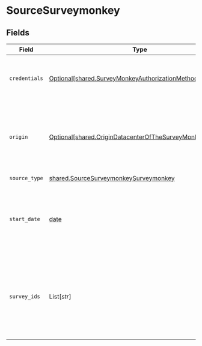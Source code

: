 # SourceSurveymonkey


## Fields

| Field                                                                                                                                        | Type                                                                                                                                         | Required                                                                                                                                     | Description                                                                                                                                  | Example                                                                                                                                      |
| -------------------------------------------------------------------------------------------------------------------------------------------- | -------------------------------------------------------------------------------------------------------------------------------------------- | -------------------------------------------------------------------------------------------------------------------------------------------- | -------------------------------------------------------------------------------------------------------------------------------------------- | -------------------------------------------------------------------------------------------------------------------------------------------- |
| `credentials`                                                                                                                                | [Optional[shared.SurveyMonkeyAuthorizationMethod]](../../models/shared/surveymonkeyauthorizationmethod.md)                                   | :heavy_minus_sign:                                                                                                                           | The authorization method to use to retrieve data from SurveyMonkey                                                                           |                                                                                                                                              |
| `origin`                                                                                                                                     | [Optional[shared.OriginDatacenterOfTheSurveyMonkeyAccount]](../../models/shared/origindatacenterofthesurveymonkeyaccount.md)                 | :heavy_minus_sign:                                                                                                                           | Depending on the originating datacenter of the SurveyMonkey account, the API access URL may be different.                                    |                                                                                                                                              |
| `source_type`                                                                                                                                | [shared.SourceSurveymonkeySurveymonkey](../../models/shared/sourcesurveymonkeysurveymonkey.md)                                               | :heavy_check_mark:                                                                                                                           | N/A                                                                                                                                          |                                                                                                                                              |
| `start_date`                                                                                                                                 | [date](https://docs.python.org/3/library/datetime.html#date-objects)                                                                         | :heavy_check_mark:                                                                                                                           | UTC date and time in the format 2017-01-25T00:00:00Z. Any data before this date will not be replicated.                                      | 2021-01-01T00:00:00Z                                                                                                                         |
| `survey_ids`                                                                                                                                 | List[*str*]                                                                                                                                  | :heavy_minus_sign:                                                                                                                           | IDs of the surveys from which you'd like to replicate data. If left empty, data from all boards to which you have access will be replicated. |                                                                                                                                              |